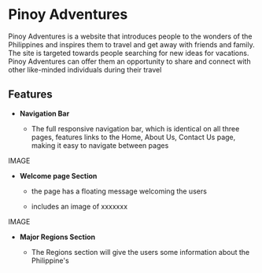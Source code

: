 # Pinoy Adventures

Pinoy Adventures is a website that introduces people to the wonders of the Philippines and inspires them to travel and get away with friends and family. The site is targeted towards people searching for new ideas for vacations.
Pinoy Adventures can offer them an opportunity to share and connect with other like-minded individuals during their travel


## Features

- __Navigation Bar__

    - The full responsive navigation bar, which is identical on all three pages, features links to the Home, About Us, Contact Us page, making it easy to navigate between pages

IMAGE

- __Welcome page Section__
    
    - the page has a floating message welcoming the users

	- includes an image of xxxxxxx

IMAGE

- __Major Regions Section__

    - The Regions section will give the users some information about the Philippine's 